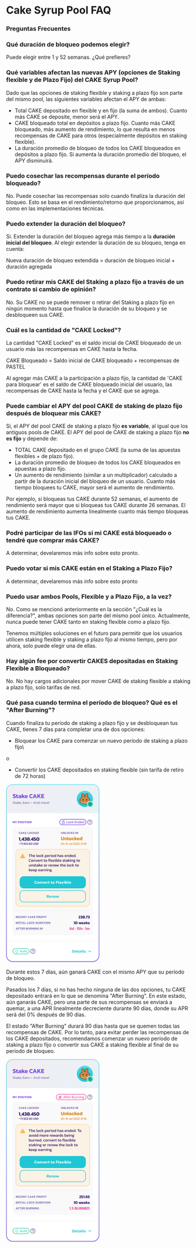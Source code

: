 # Cake Syrup Pool FAQ

### Preguntas Frecuentes

### Qué duración de bloqueo podemos elegir?

Puede elegir entre 1 y 52 semanas. ¿Qué prefieres?

### Qué variables afectan las nuevas APY (opciones de Staking flexible y de Plazo Fijo) del CAKE Syrup Pool?

Dado que las opciones de staking flexible y staking a plazo fijo son parte del mismo pool, las siguientes variables afectan el APY de ambas:

* Total CAKE depositado en flexible y en fijo (la suma de ambos). Cuanto más CAKE se deposite, menor será el APY.
* CAKE bloqueado total en depósitos a plazo fijo. Cuanto más CAKE bloqueado, más aumento de rendimiento, lo que resulta en menos recompensas de CAKE para otros (especialmente depósitos en staking flexible).
* La duración promedio de bloqueo de todos los CAKE bloqueados en depósitos a plazo fijo. Si aumenta la duración promedio del bloqueo, el APY disminuirá.

### Puedo cosechar las recompensas durante el período bloqueado?&#x20;

No. Puede cosechar las recompensas solo cuando finaliza la duración del bloqueo. Esto se basa en el rendimiento/retorno que proporcionamos, así como en las implementaciones técnicas.&#x20;

### Puedo extender la duración del bloqueo?

Sí. Extender la duración del bloqueo agrega más tiempo a la **duración inicial del bloqueo**. Al elegir extender la duración de su bloqueo, tenga en cuenta:

Nueva duración de bloqueo extendida = duración de bloqueo inicial + duración agregada

### Puedo retirar mis CAKE del Staking a plazo fijo a través de un contrato si cambio de opinión?

No. Su CAKE no se puede remover o retirar del Staking a plazo fijo en ningún momento hasta que finalice la duración de su bloqueo y se desbloqueen sus CAKE.

### Cuál es la cantidad de "CAKE Locked"?

La cantidad "CAKE Locked" es el saldo inicial de CAKE bloqueado de un usuario más las recompensas en CAKE hasta la fecha.&#x20;

CAKE Bloqueado = Saldo inicial de CAKE bloqueado + recompensas de PASTEL

Al agregar más CAKE a la participación a plazo fijo, la cantidad de 'CAKE para bloquear' es el saldo de CAKE bloqueado inicial del usuario, las recompensas de CAKE hasta la fecha y el CAKE  que se agrega.

### Puede cambiar el APY del pool CAKE de staking de plazo fijo después de bloquear mis CAKE?

Sí, el APY del pool CAKE de staking a plazo fijo **es variable**, al igual que los antiguos pools de CAKE. El APY del pool de CAKE de staking a plazo fijo **no es fijo** y depende de:&#x20;

* TOTAL CAKE depositado en el grupo CAKE (la suma de las apuestas flexibles + de plazo fijo).
* La duración promedio de bloqueo de todos los CAKE bloqueados en apuestas a plazo fijo.
* Un aumento de rendimiento (similar a un multiplicador) calculado a partir de la duración inicial del bloqueo de un usuario. Cuanto más tiempo bloquees tu CAKE, mayor será el aumento de rendimiento.

Por ejemplo, si bloqueas tus CAKE durante 52 semanas, el aumento de rendimiento será mayor que si bloqueas tus CAKE durante 26 semanas. El aumento de rendimiento aumenta linealmente cuanto más tiempo bloqueas tus CAKE.

### Podré participar de las IFOs si mi CAKE está bloqueado o tendré que comprar más CAKE?

A determinar, develaremos más info sobre esto pronto.

### Puedo votar si mis CAKE están en el Staking a Plazo Fijo?

A determinar, develaremos más info sobre esto pronto

### Puedo usar ambos Pools, Flexible y a Plazo Fijo, a la vez?

No. Como se mencionó anteriormente en la sección "¿Cuál es la diferencia?", ambas opciones son parte del mismo pool único. Actualmente, nunca puede tener CAKE tanto en staking flexible como a plazo fijo.&#x20;

Tenemos múltiples soluciones en el futuro para permitir que los usuarios utilicen staking flexible y staking a plazo fijo al mismo tiempo, pero por ahora, solo puede elegir una de ellas.

### Hay algún fee por convertir CAKES depositadas en Staking Flexible a Bloqueado?

No. No hay cargos adicionales por mover CAKE de staking flexible a staking a plazo fijo, solo tarifas de red.

### Qué pasa cuando termina el período de bloqueo? Qué es el "After Burning"?

Cuando finaliza tu período de staking a plazo fijo y se desbloquean tus CAKE, tienes 7 días para completar una de dos opciones:&#x20;

* Bloquear los CAKE para comenzar un nuevo período de staking a plazo fijo\


o

* Convertir los CAKE depositados en staking flexible (sin tarifa de retiro de 72 horas)

![](<../../../.gitbook/assets/image (182).png>)

Durante estos 7 días, aún ganará CAKE con el mismo APY que su período de bloqueo.

Pasados los 7 días, si no has hecho ninguna de las dos opciones, tu CAKE depositado entrará en lo que se denomina "After Burning". En este estado, aún ganarás CAKE, pero una parte de sus recompensas se enviará a quemar, a una APR linealmente decreciente durante 90 días, donde su APR será del 0% después de 90 días.&#x20;

El estado "After Burning" durará 90 días hasta que se quemen todas las recompensas de CAKE. Por lo tanto, para evitar perder las recompensas de los CAKE depositados, recomendamos comenzar un nuevo período de staking a plazo fijo o convertir sus CAKE a staking flexible al final de su período de bloqueo.

![](<../../../.gitbook/assets/image (181).png>)
